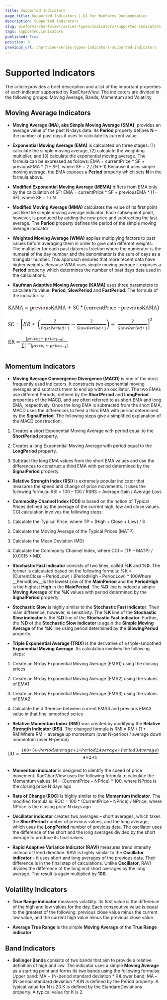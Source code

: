 ```yaml
---
title: Supported Indicators
page_title: Supported Indicators | UI for WinForms Documentation
description: Supported Indicators
slug: winforms/chartview-/series-types/indicators/supported-indicators
tags: supported,indicators
published: True
position: 0
previous_url: chartview-series-types-indicators-supported-indicators
---
```


# Supported Indicators



The article provides a brief description and a list of the important properties of each indicator supported by RadChartView. The indicators are divided in the following groups: Moving Average, Bands, Momentum and Volatility.
      

## Moving Average Indicators
      

* __Moving Average (MA), aka Simple Moving Average (SMA)__, provides an average value of the past N-days data. Its __Period__ property defines __N__ – the number of past days it uses to calculate its current value.
            

* __Exponential Moving Average (EMA)__ is calculated on three stages: (1) calculate the simple moving average, (2) calculate the weighting multiplier, and (3) calculate the exponential moving average. The formula can be expressed as follows: EMA = currentPrice * SF + previousEMA * (1 – SF), where SF = 2 / (N + 1) Because it uses simple moving average, the EMA exposes a __Period__ property which sets __N__ in the formula above.

            

* __Modified Exponential Moving Average (MEMA)__ differs from EMA only by the calculation of SF: EMA = currentPrice * SF + previousEMA * (1 – SF), where SF = 1 / N 

* __Modified Moving Average (MMA)__ calculates the value of its first point just like the simple moving average indicator. Each subsequent point, however, is produced by adding the new price and subtracting the last average. The __Period__ property defines the period of the simple moving average indicator
            

* __Weighted Moving Average (WMA)__ applies multiplying factors to past values before averaging them in order to give data different weights. The multiplier for each past datum is fraction where the numerator is the numeral of the day number and the denominator is the sum of days as a triangular number. This approach ensures that more recent data have higher weights. Because WMA uses simple moving average it exposes a __Period__ property which determines the number of past days data used in the calculations.
            

* __Kaufman Adaptive Moving Average (KAMA)__ uses three parameters to calculate its value: __Period__, __SlowPeriod__ and __FastPeriod__. The formula of the indicator is:
            
![](images/chartview-series-types-indicators-supported-indicators001.png)

## Momentum Indicators
      

* __Moving Average Convergence Divergence (MACD)__ is one of the most frequently used indicators. It constructs two exponential moving averages and subtracts them to end up with an oscillator. The two EMAs use different Periods, defined by the __ShortPeriod__ and __LongPeriod__ properties of the MACD, and are often referred to as short EMA and long EMA, respectively. Once the long EMA is subtracted from the short EMA, MACD uses the differences to feed a third EMA with period determined by the __SignalPeriod__. The following steps give a simplified explanation of the MACD construction:
            

1. Creates a short Exponential Moving Average with period equal to the __ShortPeriod__ property.
                

1. Creates a long Exponential Moving Average with period equal to the __LongPeriod__ property.
                

1. Subtract the long EMA values from the short EMA values and use the differences to construct a third EMA with period determined by the __SignalPeriod__ property.
                

* __Relative Strength Index (RSI)__ is extremely popular indicator that measures the speed and change of price movements. It uses the following formula: RSI = 100 – 100 / RSRS = Average Gain / Average Loss

* __Commodity Channel Index (CCI)__ is based on the notion of Typical Prices defined by the average of the current high, low and close values. CCI calculation involves the following steps:
            

1. Calculate the Typical Price, where TP = (High + Close + Low) / 3

1. Calculate the Moving Average of the Typical Prices (MATP)

1. Calculate the Mean Deviation (MD)

1. Calculate the Commodity Channel Index, where CCI = (TP – MATP) / (0.0015 * MD)

* __Stochastic Fast indicator__ consists of two lines, called __%K__ and __%D__. The former is calculated based on the following formula: %K = (CurrentClose – PeriodLow) / (PeriodHigh - PeriodLow) * 100Where __PeriodLow__is the lowest Low of the __MainPeriod__ and the __PeriodHigh__ is the highest __High__ in the __MainPeriod__. The __%D__ line is indeed a simple __Moving Average__ of the __%K__ values with period determined by the __SignalPeriod__ property.
            

* __Stochastic Slow__ is highly similar to the __Stochastic Fast indicator__. Their main difference, however, is sensitivity. The __%K__ line of the __Stochastic Slow indicator__ is the __%D__ line of the __Stochastic Fast indicator__. Further, the __%D__ of the __Stochastic Slow indicator__ is again the __Simple Moving Average__ of the __%K__ line using period determined by the __SlowingPeriod__ property.
            

* __Triple Exponential Average (TRIX)__ is the derivative of a triple-smoothed __Exponential Moving Average__. Its calculation involves the following steps:
            

1. Create an N-day Exponential Moving Average (EMA1) using the closing prices

1. Create an N-day Exponential Moving Average (EMA2) using the values of EMA1

1. Create an N-day Exponential Moving Average (EMA3) using the values of EMA2

1. Calculate the difference between current EMA3 and previous EMA3 value in that final smoothed series

* __Relative Momentum Index (RMI)__ was created by modifying the __Relative Strength Indicator (RSI)__. The changed formula is RMI = RM / (1 + RM)Where RM = average up momentum (over N-period) / average down momentum (over N-period)

![](images/chartview-series-types-indicators-supported-indicators002.png)


* __Momentum indicator__ is designed to identify the speed of price movement. RadChartView uses the following formula to calculate the Momentum values: M = (CurrentPrice – NPrice) * 100, where NPrice is the closing price N days ago

* __Rate of Change (ROC)__ is highly similar to the __Momentum indicator__. The modified formula is: ROC = 100 * (CurrentPrice – NPrice) / NPrice, where NPrice is the closing price N days ago

* __Oscillator indicator__ creates two averages – short averages, which takes the __ShortPeriod__ number of previous values, and the long average, which uses the __LongPeriod__ number of previous data. The oscillator uses the difference of the short and the long averages divided by the short average to produce its final values.
            

* __Rapid Adaptive Variance Indicator (RAVI)__ measures trend intensity instead of trend direction. RAVI is highly similar to the __Oscillator indicator__ – it uses short and long averages of the previous data. Their difference is in the final step of calculations. Unlike __Oscillator__, RAVI divides the difference of the long and short averages by the long average. The result is again multiplied by __100__.
            

## Volatility Indicators
      

* __True Range indicator__ measures volatility. Its first value is the difference of the high and low values for the day. Each consecutive value is equal to the greatest of the following: previous close value minus the current low value, and the current high value minus the previous close value.
            

* __Average True Range__ is the simple __Moving Average__ of the __True Range indicator__

## Band Indicators
      

* __Bollinger Bands__ consists of two bands that aim to provide a relative definition of high and low. The indicator uses a simple __Moving Average__ as a starting point and forms its two bands using the following formulas: Upper band: MA + (N-period standard deviation * K)Lower band: MA – (N-period standard deviation * K)N is defined by the Period property. A typical value for N is 20.K is defined by the StandardDeviations property. A typical value for K is 2. 
